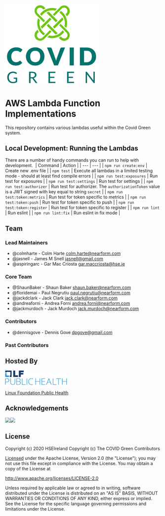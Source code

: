 <img alttext="COVID Green Logo" src="https://raw.githubusercontent.com/lfph/artwork/master/projects/covidgreen/stacked/color/covidgreen-stacked-color.png" width="300" />

# AWS Lambda Function Implementations

This repository contains various lambdas useful within the Covid Green system.

## Local Development: Running the Lambdas

There are a number of handy commands you can run to help with development.
​
| Command | Action |
| --- | --- |
| `npm run create:env` | Create new .env file |
| `npm test` | Execute all lambdas in a limited testing mode - should at least find compile errors |
| `npm run test:exposures` | Run test for exposures |
| `npm run test:settings` | Run test for settings |
| `npm run test:authorizer` | Run test for authorizer. The `authorizationToken` value is a JWT signed with key equal to string `secret` |
| `npm run test:token:metrics` | Run test for token specific to metrics |
| `npm run test:token:push` | Run test for token specific to push |
| `npm run test:token:register` | Run test for token specific to register |
| `npm run lint` | Run eslint |
| `npm run lint:fix` | Run eslint in fix mode |

## Team

### Lead Maintainers

* @colmharte - Colm Harte <colm.harte@nearform.com>
* @jasnell - James M Snell <jasnell@gmail.com>
* @aspiringarc - Gar Mac Críosta <gar.maccriosta@hse.ie>

### Core Team

* @ShaunBaker - Shaun Baker <shaun.baker@nearform.com>
* @floridemai - Paul Negrutiu <paul.negrutiu@nearform.com>
* @jackdclark - Jack Clark <jack.clark@nearform.com>
* @andreaforni - Andrea Forni <andrea.forni@nearform.com>
* @jackmurdoch - Jack Murdoch <jack.murdoch@nearform.com>

### Contributors

* @dennisgove - Dennis Gove <dpgove@gmail.com>

### Past Contributors

## Hosted By

<a href="https://www.lfph.io"><img alttext="Linux Foundation Public Health Logo" src="https://raw.githubusercontent.com/lfph/artwork/master/lfph/stacked/color/lfph-stacked-color.svg" width="200"></a>

[Linux Foundation Public Health](https://www.lfph.io)

## Acknowledgements

<a href="https://www.hse.ie"><img alttext="HSE Ireland Logo" src="https://www.hse.ie/images/hse.jpg" width="200" /></a><a href="https://nearform.com"><img alttext="NearForm Logo" src="https://openjsf.org/wp-content/uploads/sites/84/2019/04/nearform.png" width="400" /></a>

## License

Copyright (c) 2020 HSEIreland
Copyright (c) The COVID Green Contributors

[Licensed](LICENSE) under the Apache License, Version 2.0 (the "License");
you may not use this file except in compliance with the License.
You may obtain a copy of the License at

http://www.apache.org/licenses/LICENSE-2.0

Unless required by applicable law or agreed to in writing, software
distributed under the License is distributed on an "AS IS" BASIS,
WITHOUT WARRANTIES OR CONDITIONS OF ANY KIND, either express or implied.
See the License for the specific language governing permissions and
limitations under the License.

